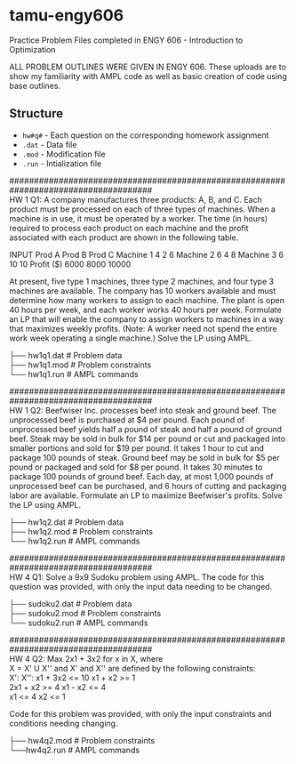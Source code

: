 # tamu-engy606
Practice Problem Files completed in ENGY 606 - Introduction to Optimization

ALL PROBLEM OUTLINES WERE GIVEN IN ENGY 606. 
These uploads are to show my familiarity with AMPL code as well as basic creation of code using base outlines. 

## Structure
- `hw#q#`  - Each question on the corresponding homework assignment
- `.dat`   - Data file
- `.mod`   - Modification file
- `.run`   - Intialization file

#####################################################################################  
HW 1 Q1:
A company manufactures three products: A, B, and C. Each product must be processed on each of three types of machines. When a machine is in use, it must be operated by a worker. The time (in hours) required to process each product on each machine and the profit associated with each product are shown in the following table. 

INPUT     Prod A	Prod B	Prod C
Machine 1	    4	    2	      6
Machine 2	    6	    4	      8
Machine 3	    6	    10	    10
Profit ($)	6000	8000	  10000

At present, five type 1 machines, three type 2 machines, and four type 3 machines are available. The company has 10 workers available and must determine how many workers to assign to each machine. The plant is open 40 hours per week, and each worker works 40 hours per week. Formulate an LP that will enable the company to assign workers to machines in a way that maximizes weekly profits. (Note: A worker need not spend the entire work week operating a single machine.) Solve the LP using AMPL. 

├── hw1q1.dat          # Problem data    
├── hw1q1.mod          # Problem constraints    
└── hw1q1.run          # AMPL commands    

#####################################################################################  
HW 1 Q2:
Beefwiser Inc. processes beef into steak and ground beef. The unprocessed beef is purchased at $4 per pound.  Each pound of unprocessed beef yields half a pound of steak and half a pound of ground beef.  Steak may be sold in bulk for $14 per pound or cut and packaged into smaller portions and sold for $19 per pound. It takes 1 hour to cut and package 100 pounds of steak. Ground beef may be sold in bulk for $5 per pound or packaged and sold for $8 per pound. It takes 30 minutes to package 100 pounds of ground beef.  Each day, at most 1,000 pounds of unprocessed beef can be purchased, and 6 hours of cutting and packaging labor are available. Formulate an LP to maximize Beefwiser's profits. Solve the LP using AMPL.

├── hw1q2.dat          # Problem data    
├── hw1q2.mod          # Problem constraints    
└── hw1q2.run          # AMPL commands    

#####################################################################################  
HW 4 Q1:
Solve a 9x9 Sudoku problem using AMPL. The code for this question was provided, with only the input data needing to be changed. 

├── sudoku2.dat          # Problem data    
├── sudoku2.mod          # Problem constraints    
└── sudoku2.run          # AMPL commands    

#####################################################################################  
HW 4 Q2: 
Max 2x1 + 3x2 for x in X, where  
X = X' U X'' and X' and X'' are defined by the following constraints:  
X':                        X'':
x1 + 3x2 <= 10             x1 + x2 >= 1  
2x1 + x2 >= 4              x1 - x2 <= 4  
x1       <= 4                   x2 <= 1  

Code for this problem was provided, with only the input constraints and conditions needing changing. 

├── hw4q2.mod          # Problem constraints    
└──hw4q2.run          # AMPL commands


